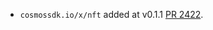 * `cosmossdk.io/x/nft` added at v0.1.1 [PR 2422](https://github.com/provenance-io/provenance/pull/2422).
